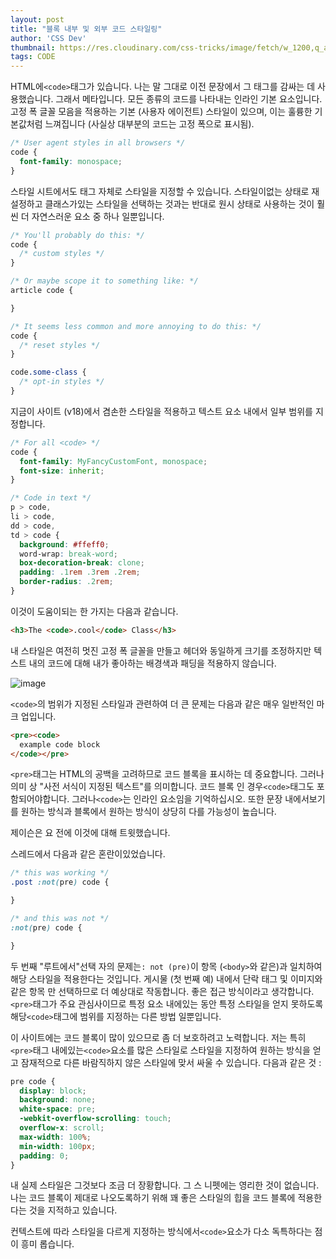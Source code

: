 ```yaml
---
layout: post
title: "블록 내부 및 외부 코드 스타일링"
author: 'CSS Dev'
thumbnail: https://res.cloudinary.com/css-tricks/image/fetch/w_1200,q_auto,f_auto/https://css-tricks.com/wp-content/uploads/2020/01/code-block-screenshot.png
tags: CODE
---
```



HTML에`<code>`태그가 있습니다.
 나는 말 그대로 이전 문장에서 그 태그를 감싸는 데 사용했습니다. 그래서 메타입니다.
 모든 종류의 코드를 나타내는 인라인 기본 요소입니다.
 고정 폭 글꼴 모음을 적용하는 기본 (사용자 에이전트) 스타일이 있으며, 이는 훌륭한 기본값처럼 느껴집니다 (사실상 대부분의 코드는 고정 폭으로 표시됨).

```css
/* User agent styles in all browsers */
code {
  font-family: monospace;
}
```

스타일 시트에서도 태그 자체로 스타일을 지정할 수 있습니다.
 스타일이없는 상태로 재설정하고 클래스가있는 스타일을 선택하는 것과는 반대로 원시 상태로 사용하는 것이 훨씬 더 자연스러운 요소 중 하나 일뿐입니다.

```css
/* You'll probably do this: */
code {
  /* custom styles */
}

/* Or maybe scope it to something like: */
article code {

}

/* It seems less common and more annoying to do this: */
code {
  /* reset styles */
}

code.some-class {
  /* opt-in styles */
}
```

지금이 사이트 (v18)에서 겸손한 스타일을 적용하고 텍스트 요소 내에서 일부 범위를 지정합니다.

```css
/* For all <code> */
code {
  font-family: MyFancyCustomFont, monospace;
  font-size: inherit;
}

/* Code in text */
p > code,
li > code,
dd > code,
td > code {
  background: #ffeff0;
  word-wrap: break-word;
  box-decoration-break: clone;
  padding: .1rem .3rem .2rem;
  border-radius: .2rem;
}
```

이것이 도움이되는 한 가지는 다음과 같습니다.

```html
<h3>The <code>.cool</code> Class</h3>
```

내 스타일은 여전히 멋진 고정 폭 글꼴을 만들고 헤더와 동일하게 크기를 조정하지만 텍스트 내의 코드에 대해 내가 좋아하는 배경색과 패딩을 적용하지 않습니다.

![image](https://i0.wp.com/css-tricks.com/wp-content/uploads/2020/12/Screen-Shot-2020-12-31-at-1.29.28-PM.png?resize=518%2C109&ssl=1)

`<code>`의 범위가 지정된 스타일과 관련하여 더 큰 문제는 다음과 같은 매우 일반적인 마크 업입니다.

```html
<pre><code>
  example code block
</code></pre>
```

`<pre>`태그는 HTML의 공백을 고려하므로 코드 블록을 표시하는 데 중요합니다.
 그러나 의미 상 "사전 서식이 지정된 텍스트"를 의미합니다.
 코드 블록 인 경우`<code>`태그도 포함되어야합니다.
 그러나`<code>`는 인라인 요소임을 기억하십시오.
 또한 문장 내에서보기를 원하는 방식과 블록에서 원하는 방식이 상당히 다를 가능성이 높습니다.

제이슨은 요 전에 이것에 대해 트윗했습니다.

스레드에서 다음과 같은 혼란이있었습니다.

```css
/* this was working */
.post :not(pre) code {

}

/* and this was not */
:not(pre) code {

}
```

두 번째 "루트에서"선택 자의 문제는`: not (pre)`이 항목 (`<body>`와 같은)과 일치하여 해당 스타일을 적용한다는 것입니다.
 게시물 (첫 번째 예) 내에서 단락 태그 및 이미지와 같은 항목 만 선택하므로 더 예상대로 작동합니다.
 좋은 접근 방식이라고 생각합니다.
 `<pre>`태그가 주요 관심사이므로 특정 요소 내에있는 동안 특정 스타일을 얻지 못하도록 해당`<code>`태그에 범위를 지정하는 다른 방법 일뿐입니다.

이 사이트에는 코드 블록이 많이 있으므로 좀 더 보호하려고 노력합니다.
 저는 특히`<pre>`태그 내에있는`<code>`요소를 많은 스타일로 스타일을 지정하여 원하는 방식을 얻고 잠재적으로 다른 바람직하지 않은 스타일에 맞서 싸울 수 있습니다.
 다음과 같은 것 :

```css
pre code {
  display: block;
  background: none;
  white-space: pre;
  -webkit-overflow-scrolling: touch;
  overflow-x: scroll;
  max-width: 100%;
  min-width: 100px;
  padding: 0;
}
```

내 실제 스타일은 그것보다 조금 더 장황합니다.
 그 스 니펫에는 영리한 것이 없습니다.
 나는 코드 블록이 제대로 나오도록하기 위해 꽤 좋은 스타일의 힙을 코드 블록에 적용한다는 것을 지적하고 있습니다.

컨텍스트에 따라 스타일을 다르게 지정하는 방식에서`<code>`요소가 다소 독특하다는 점이 흥미 롭습니다.